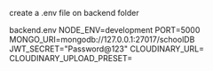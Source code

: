 create a .env file on backend folder

backend\.env
NODE_ENV=development
PORT=5000
MONGO_URI=mongodb://127.0.0.1:27017/schoolDB
JWT_SECRET="Password@123"
CLOUDINARY_URL=
CLOUDINARY_UPLOAD_PRESET=
